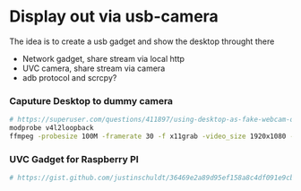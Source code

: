 # Display out via usb-camera
The idea is to create a usb gadget and show the desktop throught there
- Network gadget, share stream via local http
- UVC camera, share stream via camera
- adb protocol and scrcpy?

### Caputure Desktop to dummy camera
```sh
# https://superuser.com/questions/411897/using-desktop-as-fake-webcam-on-linux
modprobe v4l2loopback
ffmpeg -probesize 100M -framerate 30 -f x11grab -video_size 1920x1080 -i :0.0+0,0 -vcodec rawvideo -pix_fmt yuv420p -f v4l2 /dev/videoN
```

### UVC Gadget for Raspberry PI
```sh
# https://gist.github.com/justinschuldt/36469e2a89d95ef158a8c4df091e9cb4
```
